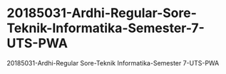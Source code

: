 # 20185031-Ardhi-Regular-Sore-Teknik-Informatika-Semester-7-UTS-PWA
20185031-Ardhi-Regular Sore-Teknik Informatika-Semester 7-UTS-PWA

